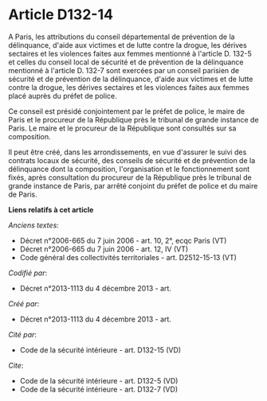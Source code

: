 # Article D132-14

A Paris, les attributions du conseil départemental de prévention de la délinquance, d'aide aux victimes et de lutte contre la
drogue, les dérives sectaires et les violences faites aux femmes mentionné à l'article D. 132-5 et celles du conseil local de
sécurité et de prévention de la délinquance mentionné à l'article D. 132-7 sont exercées par un conseil parisien de sécurité
et de prévention de la délinquance, d'aide aux victimes et de lutte contre la drogue, les dérives sectaires et les violences
faites aux femmes placé auprès du préfet de police. 

Ce conseil est présidé conjointement par le préfet de police, le maire de Paris et le procureur de la République près le
tribunal de grande instance de Paris. Le maire et le procureur de la République sont consultés sur sa composition. 

Il peut être créé, dans les arrondissements, en vue d'assurer le suivi des contrats locaux de sécurité, des conseils de
sécurité et de prévention de la délinquance dont la composition, l'organisation et le fonctionnement sont fixés, après
consultation du procureur de la République près le tribunal de grande instance de Paris, par arrêté conjoint du préfet de
police et du maire de Paris.

**Liens relatifs à cet article**

_Anciens textes_:

  - Décret n°2006-665 du 7 juin 2006 - art. 10, 2°, ecqc Paris (VT)
  - Décret n°2006-665 du 7 juin 2006 - art. 12, IV (VT)
  - Code général des collectivités territoriales - art. D2512-15-13 (VT)

_Codifié par_:

  - Décret n°2013-1113 du 4 décembre 2013 - art.

_Créé par_:

  - Décret n°2013-1113 du 4 décembre 2013 - art.

_Cité par_:

  - Code de la sécurité intérieure - art. D132-15 (VD)

_Cite_:

  - Code de la sécurité intérieure - art. D132-5 (VD)
  - Code de la sécurité intérieure - art. D132-7 (VD)
